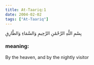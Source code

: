 ```yaml
---
title: At-Taariq:1
date: 2004-02-02
tags: ["At-Taariq"]
---
```

بِسْمِ اللَّهِ الرَّحْمَٰنِ الرَّحِيمِ وَالسَّمَاءِ وَالطَّارِقِ
### meaning: 
By the heaven, and by the nightly visitor
